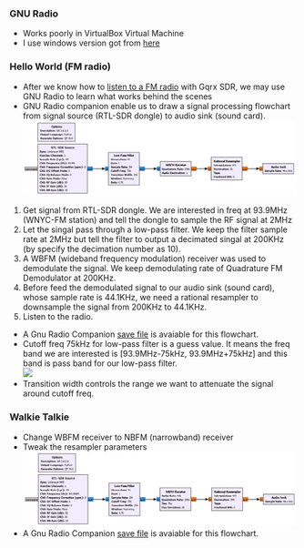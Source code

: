 ### GNU Radio 
* Works poorly in VirtualBox Virtual Machine
* I use windows version got from [here](http://www.gcndevelopment.com/gnuradio/index.htm)
### Hello World (FM radio)
* After we know how to [listen to a FM radio](../1.Listen_FM_Radio) with Gqrx SDR, we may use GNU Radio to learn what works behind the scenes<br/>
* GNU Radio companion enable us to draw a signal processing flowchart from signal source (RTL-SDR dongle) to audio sink (sound card).
<img src="FM_93.9MHz.jpg"></img>
1. Get signal from RTL-SDR dongle. We are interested in freq at 93.9MHz (WNYC-FM station) and tell the dongle to sample the RF signal at 2MHz
2. Let the singal pass through a low-pass filter. We keep the filter sample rate at 2MHz but tell the filter to output a decimated singal at 200KHz (by specify the decimation number as 10).
3. A WBFM (wideband frequency modulation) receiver was used to demodulate the signal. We keep demodulating rate of Quadrature FM Demodulator at 200KHz.
4. Before feed the demodulated signal to our audio sink (sound card), whose sample rate is 44.1KHz, we need a rational resampler to downsample the signal from 200KHz to 44.1KHz.
5. Listen to the radio.
* A Gnu Radio Companion [save file](FM_93.9MHz.grc) is avaiable for this flowchart.
* Cutoff freq 75kHz for low-pass filter is a guess value. It means the freq band we are interested is [93.9MHz-75kHz, 93.9MHz+75kHz] and this band is pass band for our low-pass filter.</br>
<img src="https://upload.wikimedia.org/wikipedia/commons/7/76/Butterworth_lowpass.png"></img>
* Transition width controls the range we want to attenuate the signal around cutoff freq.
### Walkie Talkie 
* Change WBFM receiver to NBFM (narrowband) receiver
* Tweak the resampler parameters   
<img src="GMRS_462.6875MHz.jpg"></img>
* A Gnu Radio Companion [save file](GMRS_462.6875MHz.grc) is avaiable for this flowchart.
